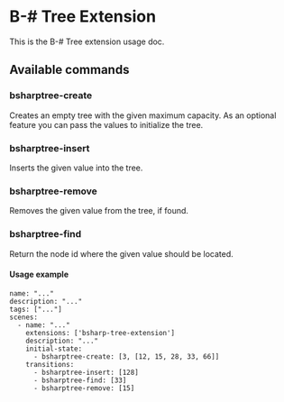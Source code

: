# B-\# Tree Extension

This is the B-\# Tree extension usage doc.

## Available commands

### bsharptree-create

Creates an empty tree with the given maximum capacity. As an optional feature you can pass the values to initialize the tree.

### bsharptree-insert

Inserts the given value into the tree.

### bsharptree-remove

Removes the given value from the tree, if found.

### bsharptree-find

Return the node id where the given value should be located.

#### Usage example

```
name: "..."
description: "..."
tags: ["..."]
scenes:
  - name: "..."
    extensions: ['bsharp-tree-extension']
    description: "..."
    initial-state:
      - bsharptree-create: [3, [12, 15, 28, 33, 66]]
    transitions:
      - bsharptree-insert: [128]
      - bsharptree-find: [33]
      - bsharptree-remove: [15]
```
